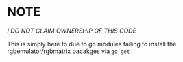 # NOTE

*I DO NOT CLAIM OWNERSHIP OF THIS CODE*

This is simply here to due to go modules failing to install the rgbemulator/rgbmatrix pacakges via `go get`